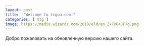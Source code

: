 ```yaml
---
layout: post
title:  "Welcome to tcgua.com!"
categories: [ mtg ]
image: https://media.wizards.com/2019/eld/en_Zx7XO4JF7g.png
---
```

Добро пожаловать на обновленную версию нашего сайта.
